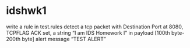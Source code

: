 # idshwk1
write a rule in test.rules
detect a tcp packet with 
  Destination Port at 8080, TCPFLAG ACK set, a string “I am IDS Homework I” in payload [100th byte-200th byte] 
  alert message “TEST ALERT”

